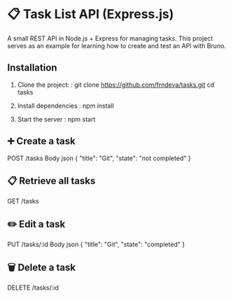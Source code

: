 # 📋 Task List API (Express.js)

A small REST API in Node.js + Express for managing tasks.
This project serves as an example for learning how to create and test an API with Bruno.

## Installation

1. Clone the project: :
   git clone https://github.com/frndeva/tasks.git
   cd tasks
   
2. Install dependencies :
   npm install

3. Start the server :
   npm start

## ➕ Create a task
POST /tasks
Body json 
{
  "title": "Git",
  "state": "not completed"
}

## 📋 Retrieve all tasks
GET /tasks

## ✏️ Edit a task
PUT /tasks/:id
Body json
{
  "title": "Git",
  "state": "completed"
}

## 🗑️ Delete a task
DELETE /tasks/:id
